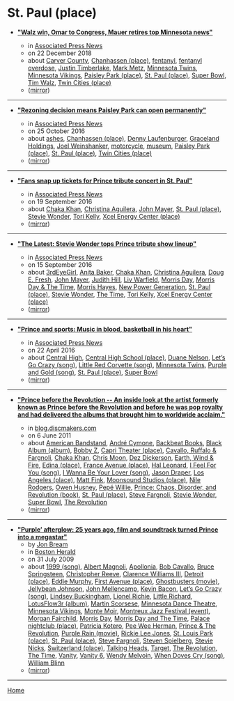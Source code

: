 # St. Paul (place)

 - [**"Walz win, Omar to Congress, Mauer retires top Minnesota news"**](https://apnews.com/article/-----16a9bac8b1e9475a8d869c3dd5893c4d)

    - in [Associated Press News](https://apnews.com/)
    - on 22 December 2018
    - about [Carver County](../../../topics/carver-county/index.md), [Chanhassen (place)](../../../topics/place/chanhassen/index.md), [fentanyl](../../../topics/fentanyl/index.md), [fentanyl overdose](../../../topics/fentanyl-overdose/index.md), [Justin Timberlake](../../../topics/justin-timberlake/index.md), [Mark Metz](../../../topics/mark-metz/index.md), [Minnesota Twins](../../../topics/minnesota-twins/index.md), [Minnesota Vikings](../../../topics/minnesota-vikings/index.md), [Paisley Park (place)](../../../topics/place/paisley-park/index.md), [St. Paul (place)](../../../topics/place/st-paul/index.md), [Super Bowl](../../../topics/super-bowl/index.md), [Tim Walz](../../../topics/tim-walz/index.md), [Twin Cities (place)](../../../topics/place/twin-cities/index.md)
    - ([mirror](https://web.archive.org/web/*/https://apnews.com/article/-----16a9bac8b1e9475a8d869c3dd5893c4d))

----

 - [**"Rezoning decision means Paisley Park can open permanently"**](https://apnews.com/article/3d3261f07e9b4edb879832ea78bf1280)

    - in [Associated Press News](https://apnews.com/)
    - on 25 October 2016
    - about [ashes](../../../topics/ashes/index.md), [Chanhassen (place)](../../../topics/place/chanhassen/index.md), [Denny Laufenburger](../../../topics/denny-laufenburger/index.md), [Graceland Holdings](../../../topics/graceland-holdings/index.md), [Joel Weinshanker](../../../topics/joel-weinshanker/index.md), [motorcycle](../../../topics/motorcycle/index.md), [museum](../../../topics/museum/index.md), [Paisley Park (place)](../../../topics/place/paisley-park/index.md), [St. Paul (place)](../../../topics/place/st-paul/index.md), [Twin Cities (place)](../../../topics/place/twin-cities/index.md)
    - ([mirror](https://web.archive.org/web/*/https://apnews.com/article/3d3261f07e9b4edb879832ea78bf1280))

----

 - [**"Fans snap up tickets for Prince tribute concert in St. Paul"**](https://apnews.com/article/8ed76d49abe146a5908c81522c31af78)

    - in [Associated Press News](https://apnews.com/)
    - on 19 September 2016
    - about [Chaka Khan](../../../topics/chaka-khan/index.md), [Christina Aguilera](../../../topics/christina-aguilera/index.md), [John Mayer](../../../topics/john-mayer/index.md), [St. Paul (place)](../../../topics/place/st-paul/index.md), [Stevie Wonder](../../../topics/stevie-wonder/index.md), [Tori Kelly](../../../topics/tori-kelly/index.md), [Xcel Energy Center (place)](../../../topics/place/xcel-energy-center/index.md)
    - ([mirror](https://web.archive.org/web/*/https://apnews.com/article/8ed76d49abe146a5908c81522c31af78))

----

 - [**"The Latest: Stevie Wonder tops Prince tribute show lineup"**](https://apnews.com/article/-----c39cbbf9dd5b4a90a221d40688a61b69)

    - in [Associated Press News](https://apnews.com/)
    - on 15 September 2016
    - about [3rdEyeGirl](../../../topics/3rdeyegirl/index.md), [Anita Baker](../../../topics/anita-baker/index.md), [Chaka Khan](../../../topics/chaka-khan/index.md), [Christina Aguilera](../../../topics/christina-aguilera/index.md), [Doug E. Fresh](../../../topics/doug-e-fresh/index.md), [John Mayer](../../../topics/john-mayer/index.md), [Judith Hill](../../../topics/judith-hill/index.md), [Liv Warfield](../../../topics/liv-warfield/index.md), [Morris Day](../../../topics/morris-day/index.md), [Morris Day & The Time](../../../topics/morris-day-the-time/index.md), [Morris Hayes](../../../topics/morris-hayes/index.md), [New Power Generation](../../../topics/new-power-generation/index.md), [St. Paul (place)](../../../topics/place/st-paul/index.md), [Stevie Wonder](../../../topics/stevie-wonder/index.md), [The Time](../../../topics/the-time/index.md), [Tori Kelly](../../../topics/tori-kelly/index.md), [Xcel Energy Center (place)](../../../topics/place/xcel-energy-center/index.md)
    - ([mirror](https://web.archive.org/web/*/https://apnews.com/article/-----c39cbbf9dd5b4a90a221d40688a61b69))

----

 - [**"Prince and sports: Music in blood, basketball in his heart"**](https://apnews.com/article/6e2e2f449641404596505f08bf84bb3a)

    - in [Associated Press News](https://apnews.com/)
    - on 22 April 2016
    - about [Central High](../../../topics/central-high/index.md), [Central High School (place)](../../../topics/place/central-high-school/index.md), [Duane Nelson](../../../topics/duane-nelson/index.md), [Let’s Go Crazy (song)](../../../topics/song/let-s-go-crazy/index.md), [Little Red Corvette (song)](../../../topics/song/little-red-corvette/index.md), [Minnesota Twins](../../../topics/minnesota-twins/index.md), [Purple and Gold (song)](../../../topics/song/purple-and-gold/index.md), [St. Paul (place)](../../../topics/place/st-paul/index.md), [Super Bowl](../../../topics/super-bowl/index.md)
    - ([mirror](https://web.archive.org/web/*/https://apnews.com/article/6e2e2f449641404596505f08bf84bb3a))

----

 - [**"Prince before the Revolution -- An inside look at the artist formerly known as Prince before the Revolution and before he was pop royalty and had delivered the albums that brought him to worldwide acclaim."**](https://blog.discmakers.com/2011/06/prince-before-the-revolution/)

    - in [blog.discmakers.com](https://blog.discmakers.com/)
    - on 6 June 2011
    - about [American Bandstand](../../../topics/american-bandstand/index.md), [André Cymone](../../../topics/andr-cymone/index.md), [Backbeat Books](../../../topics/backbeat-books/index.md), [Black Album (album)](../../../topics/album/black-album/index.md), [Bobby Z](../../../topics/bobby-z/index.md), [Capri Theater (place)](../../../topics/place/capri-theater/index.md), [Cavallo, Ruffalo & Fargnoli](../../../topics/cavallo-ruffalo-fargnoli/index.md), [Chaka Khan](../../../topics/chaka-khan/index.md), [Chris Moon](../../../topics/chris-moon/index.md), [Dez Dickerson](../../../topics/dez-dickerson/index.md), [Earth, Wind & Fire](../../../topics/earth-wind-fire/index.md), [Edina (place)](../../../topics/place/edina/index.md), [France Avenue (place)](../../../topics/place/france-avenue/index.md), [Hal Leonard](../../../topics/hal-leonard/index.md), [I Feel For You (song)](../../../topics/song/i-feel-for-you/index.md), [I Wanna Be Your Lover (song)](../../../topics/song/i-wanna-be-your-lover/index.md), [Jason Draper](../../../topics/jason-draper/index.md), [Los Angeles (place)](../../../topics/place/los-angeles/index.md), [Matt Fink](../../../topics/matt-fink/index.md), [Moonsound Studios (place)](../../../topics/place/moonsound-studios/index.md), [Nile Rodgers](../../../topics/nile-rodgers/index.md), [Owen Husney](../../../topics/owen-husney/index.md), [Pepé Willie](../../../topics/pep-willie/index.md), [Prince: Chaos, Disorder, and Revolution (book)](../../../topics/book/prince-chaos-disorder-and-revolution/index.md), [St. Paul (place)](../../../topics/place/st-paul/index.md), [Steve Fargnoli](../../../topics/steve-fargnoli/index.md), [Stevie Wonder](../../../topics/stevie-wonder/index.md), [Super Bowl](../../../topics/super-bowl/index.md), [The Revolution](../../../topics/the-revolution/index.md)
    - ([mirror](https://web.archive.org/web/*/https://blog.discmakers.com/2011/06/prince-before-the-revolution/))

----

 - [**"Purple’ afterglow: 25 years ago, film and soundtrack turned Prince into a megastar"**](https://www.bostonherald.com/2009/07/31/purple-afterglow-25-years-ago-film-and-soundtrack-turned-prince-into-a-megastar/)
    - by [Jon Bream](../../../authors/jon-bream/index.md)
    - in [Boston Herald](https://www.bostonherald.com/)
    - on 31 July 2009
    - about [1999 (song)](../../../topics/song/1999/index.md), [Albert Magnoli](../../../topics/albert-magnoli/index.md), [Apollonia](../../../topics/apollonia/index.md), [Bob Cavallo](../../../topics/bob-cavallo/index.md), [Bruce Springsteen](../../../topics/bruce-springsteen/index.md), [Christopher Reeve](../../../topics/christopher-reeve/index.md), [Clarence Williams III](../../../topics/clarence-williams-iii/index.md), [Detroit (place)](../../../topics/place/detroit/index.md), [Eddie Murphy](../../../topics/eddie-murphy/index.md), [First Avenue (place)](../../../topics/place/first-avenue/index.md), [Ghostbusters (movie)](../../../topics/movie/ghostbusters/index.md), [Jellybean Johnson](../../../topics/jellybean-johnson/index.md), [John Mellencamp](../../../topics/john-mellencamp/index.md), [Kevin Bacon](../../../topics/kevin-bacon/index.md), [Let’s Go Crazy (song)](../../../topics/song/let-s-go-crazy/index.md), [Lindsey Buckingham](../../../topics/lindsey-buckingham/index.md), [Lionel Richie](../../../topics/lionel-richie/index.md), [Little Richard](../../../topics/little-richard/index.md), [LotusFlow3r (album)](../../../topics/album/lotusflow3r/index.md), [Martin Scorsese](../../../topics/martin-scorsese/index.md), [Minnesota Dance Theatre](../../../topics/minnesota-dance-theatre/index.md), [Minnesota Vikings](../../../topics/minnesota-vikings/index.md), [Monte Moir](../../../topics/monte-moir/index.md), [Montreux Jazz Festival (event)](../../../topics/event/montreux-jazz-festival/index.md), [Morgan Fairchild](../../../topics/morgan-fairchild/index.md), [Morris Day](../../../topics/morris-day/index.md), [Morris Day and The Time](../../../topics/morris-day-and-the-time/index.md), [Palace nightclub (place)](../../../topics/place/palace-nightclub/index.md), [Patricia Kotero](../../../topics/patricia-kotero/index.md), [Pee Wee Herman](../../../topics/pee-wee-herman/index.md), [Prince & The Revolution](../../../topics/prince-the-revolution/index.md), [Purple Rain (movie)](../../../topics/movie/purple-rain/index.md), [Rickie Lee Jones](../../../topics/rickie-lee-jones/index.md), [St. Louis Park (place)](../../../topics/place/st-louis-park/index.md), [St. Paul (place)](../../../topics/place/st-paul/index.md), [Steve Fargnoli](../../../topics/steve-fargnoli/index.md), [Steven Spielberg](../../../topics/steven-spielberg/index.md), [Stevie Nicks](../../../topics/stevie-nicks/index.md), [Switzerland (place)](../../../topics/place/switzerland/index.md), [Talking Heads](../../../topics/talking-heads/index.md), [Target](../../../topics/target/index.md), [The Revolution](../../../topics/the-revolution/index.md), [The Time](../../../topics/the-time/index.md), [Vanity](../../../topics/vanity/index.md), [Vanity 6](../../../topics/vanity-6/index.md), [Wendy Melvoin](../../../topics/wendy-melvoin/index.md), [When Doves Cry (song)](../../../topics/song/when-doves-cry/index.md), [William Blinn](../../../topics/william-blinn/index.md)
    - ([mirror](https://web.archive.org/web/*/https://www.bostonherald.com/2009/07/31/purple-afterglow-25-years-ago-film-and-soundtrack-turned-prince-into-a-megastar/))

----

[Home](../index.md)
